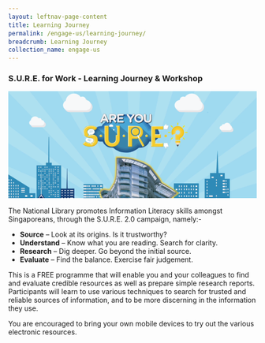 ```yaml
---
layout: leftnav-page-content
title: Learning Journey
permalink: /engage-us/learning-journey/
breadcrumb: Learning Journey
collection_name: engage-us
---
```


### **S.U.R.E. for Work - Learning Journey & Workshop**

![Banner for SURE for work - learning journey & workshop](/images/banner-learning-journey.png)

The National Library promotes Information Literacy skills amongst Singaporeans, through the S.U.R.E. 2.0 campaign, namely:-

* **Source** – Look at its origins. Is it trustworthy?
* **Understand** – Know what you are reading. Search for clarity.
* **Research** – Dig deeper. Go beyond the initial source.
* **Evaluate** – Find the balance. Exercise fair judgement.

This is a FREE programme that will enable you and your colleagues to find and evaluate credible resources as well as prepare simple research reports. Participants will learn to use various techniques to search for trusted and reliable sources of information, and to be more discerning in the information they use.

You are encouraged to bring your own mobile devices to try out the various electronic resources.